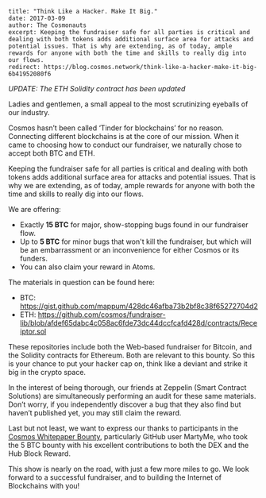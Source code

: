 ~~~
title: "Think Like a Hacker. Make It Big."
date: 2017-03-09
author: The Cosmonauts
excerpt: Keeping the fundraiser safe for all parties is critical and dealing with both tokens adds additional surface area for attacks and potential issues. That is why are extending, as of today, ample rewards for anyone with both the time and skills to really dig into our flows.
redirect: https://blog.cosmos.network/think-like-a-hacker-make-it-big-6b41952080f6
~~~

_UPDATE: The ETH Solidity contract has been updated_

Ladies and gentlemen, a small appeal to the most scrutinizing eyeballs of our industry.

Cosmos hasn’t been called ‘Tinder for blockchains’ for no reason. Connecting different blockchains is at the core of our mission. When it came to choosing how to conduct our fundraiser, we naturally chose to accept both BTC and ETH.

Keeping the fundraiser safe for all parties is critical and dealing with both tokens adds additional surface area for attacks and potential issues. That is why we are extending, as of today, ample rewards for anyone with both the time and skills to really dig into our flows.

We are offering:

* Exactly **15 BTC** for major, show-stopping bugs found in our fundraiser flow.
* Up to **5 BTC** for minor bugs that won't kill the fundraiser, but which will be an embarrassment or an inconvenience for either Cosmos or its funders.
* You can also claim your reward in Atoms.

The materials in question can be found here:

* BTC: https://gist.github.com/mappum/428dc46afba73b2bf8c38f65272704d2
* ETH: https://github.com/cosmos/fundraiser-lib/blob/afdef65dabc4c058ac6fde73dc44dccfcafd428d/contracts/Receiptor.sol

These repositories include both the Web-based fundraiser for Bitcoin, and the Solidity contracts for Ethereum. Both are relevant to this bounty. So this is your chance to put your hacker cap on, think like a deviant and strike it big in the crypto space.

In the interest of being thorough, our friends at Zeppelin (Smart Contract Solutions) are simultaneously performing an audit for these same materials. Don’t worry, if you independently discover a bug that they also find but haven’t published yet, you may still claim the reward.

Last but not least, we want to express our thanks to participants in the [Cosmos Whitepaper Bounty](./cosmos-whitepaper-bounty), particularly GitHub user MartyMe, who took the 5 BTC bounty with his excellent contributions to both the DEX and the Hub Block Reward.

This show is nearly on the road, with just a few more miles to go. We look forward to a successful fundraiser, and to building the Internet of Blockchains with you!

